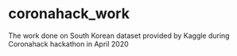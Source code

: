 # coronahack_work
The work done on South Korean dataset provided by Kaggle during Coronahack hackathon in April 2020
